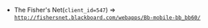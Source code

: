  - The Fisher's Net(`client_id=547`) => [`http://fishersnet.blackboard.com/webapps/Bb-mobile-bb_bb60/`](http://fishersnet.blackboard.com/webapps/Bb-mobile-bb_bb60/)
